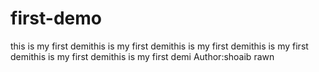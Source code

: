 # first-demo
this is my first demithis is my first demithis is my first demithis is my first demithis is my first demithis is my first demi
Author:shoaib rawn
